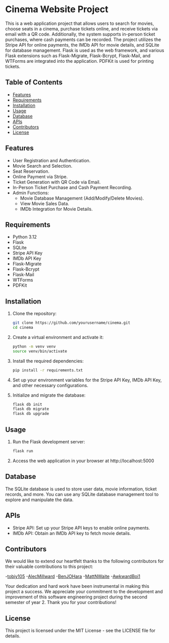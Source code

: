 # Cinema Website Project

This is a web application project that allows users to search for movies, choose seats in a cinema, purchase tickets online, and receive tickets via email with a QR code. Additionally, the system supports in-person ticket purchases, where cash payments can be recorded. The project utilizes the Stripe API for online payments, the IMDb API for movie details, and SQLite for database management. Flask is used as the web framework, and various Flask extensions such as Flask-Migrate, Flask-Bcrypt, Flask-Mail, and WTForms are integrated into the application. PDFKit is used for printing tickets.

## Table of Contents

- [Features](#features)
- [Requirements](#requirements)
- [Installation](#installation)
- [Usage](#usage)
- [Database](#database)
- [APIs](#apis)
- [Contributors](#contributors)
- [License](#license)

## Features

- User Registration and Authentication.
- Movie Search and Selection.
- Seat Reservation.
- Online Payment via Stripe.
- Ticket Generation with QR Code via Email.
- In-Person Ticket Purchase and Cash Payment Recording.
- Admin Functions:
  - Movie Database Management (Add/Modify/Delete Movies).
  - View Movie Sales Data.
  - IMDb Integration for Movie Details.

## Requirements

- Python 3.12
- Flask
- SQLite
- Stripe API Key
- IMDb API Key
- Flask-Migrate
- Flask-Bcrypt
- Flask-Mail
- WTForms
- PDFKit

## Installation

1. Clone the repository:

   ```bash
   git clone https://github.com/yourusername/cinema.git
   cd cinema
2. Create a virtual environment and activate it:

   ```bash
   python -m venv venv
   source venv/bin/activate
3. Install the required dependencies:

   ```bash
   pip install -r requirements.txt
4. Set up your environment variables for the Stripe API Key, IMDb API Key, and other necessary configurations.
5. Initialize and migrate the database:

   ```bash
   flask db init
   flask db migrate
   flask db upgrade

## Usage

1. Run the Flask development server:
   
   ```bash
   flask run
2. Access the web application in your browser at http://localhost:5000

## Database

The SQLite database is used to store user data, movie information, ticket records, and more. You can use any SQLite database management tool to explore and manipulate the data.

## APIs

- Stripe API: Set up your Stripe API keys to enable online payments.
- IMDb API: Obtain an IMDb API key to fetch movie details.

## Contributors

We would like to extend our heartfelt thanks to the following contributors for their valuable contributions to this project:

-[tobiy105](https://github.com/tobiy105)
-[AlecMillward](https://gitlab.com/AlecMillward)
-[BenJOHara](https://github.com/BenJOHara)
-[MattNWaite](https://github.com/MattNWaite)
-[AwkwardBoi1 ](https://github.com/AwkwardBoi1)

Your dedication and hard work have been instrumental in making this project a success. We appreciate your commitment to the development and improvement of this software engineering project during the second semester of year 2. Thank you for your contributions!

## License

This project is licensed under the MIT License - see the LICENSE file for details.

